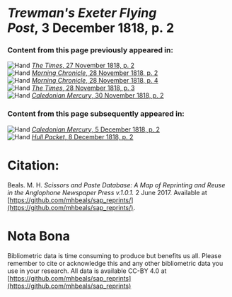 # *Trewman's Exeter Flying Post*, 3 December 1818, p. 2  
  
### Content from this page previously appeared in:  
![Hand](http://scissorsandpaste.net/wp-content/uploads/2017/06/smallhandpointer.png) [*The Times*, 27 November 1818, p. 2](https://mhbeals.github.io/sap_html/The-Times/The-Times-27-November-1818-p-2)  
![Hand](http://scissorsandpaste.net/wp-content/uploads/2017/06/smallhandpointer.png) [*Morning Chronicle*, 28 November 1818, p. 2](https://mhbeals.github.io/sap_html/Morning-Chronicle/Morning-Chronicle-28-November-1818-p-2)  
![Hand](http://scissorsandpaste.net/wp-content/uploads/2017/06/smallhandpointer.png) [*Morning Chronicle*, 28 November 1818, p. 4](https://mhbeals.github.io/sap_html/Morning-Chronicle/Morning-Chronicle-28-November-1818-p-4)  
![Hand](http://scissorsandpaste.net/wp-content/uploads/2017/06/smallhandpointer.png) [*The Times*, 28 November 1818, p. 3](https://mhbeals.github.io/sap_html/The-Times/The-Times-28-November-1818-p-3)  
![Hand](http://scissorsandpaste.net/wp-content/uploads/2017/06/smallhandpointer.png) [*Caledonian Mercury*, 30 November 1818, p. 2](https://mhbeals.github.io/sap_html/Caledonian-Mercury/Caledonian-Mercury-30-November-1818-p-2)  
  
### Content from this page subsequently appeared in:  
![Hand](http://scissorsandpaste.net/wp-content/uploads/2017/06/smallhandpointer.png) [*Caledonian Mercury*, 5 December 1818, p. 2](https://mhbeals.github.io/sap_html/Caledonian-Mercury/Caledonian-Mercury-5-December-1818-p-2)  
![Hand](http://scissorsandpaste.net/wp-content/uploads/2017/06/smallhandpointer.png) [*Hull Packet*, 8 December 1818, p. 2](https://mhbeals.github.io/sap_html/Hull-Packet/Hull-Packet-8-December-1818-p-2)  


# Citation: 

Beals. M. H. *Scissors and Paste Database: A Map of Reprinting and Reuse in the Anglophone Newspaper Press v.1.0.1.* 2 June 2017. Available at [https://github.com/mhbeals/sap_reprints/](https://github.com/mhbeals/sap_reprints/). 

# Nota Bona

Bibliometric data is time consuming to produce but benefits us all. Please remember to cite or acknowledge this and any other bibliometric data you use in your research. All data is available CC-BY 4.0 at [https://github.com/mhbeals/sap_reprints](https://github.com/mhbeals/sap_reprints)